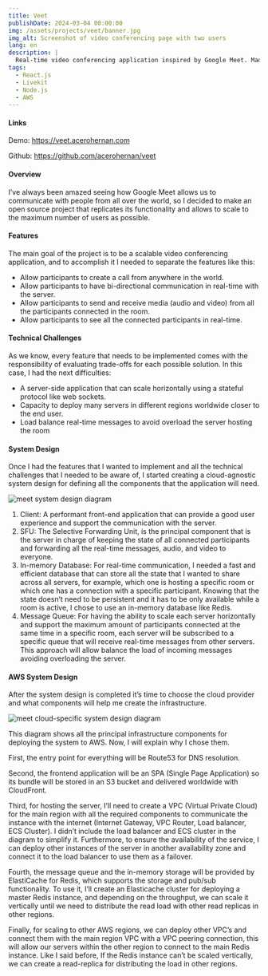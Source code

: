 ```yaml
---
title: Veet
publishDate: 2024-03-04 00:00:00
img: /assets/projects/veet/banner.jpg
img_alt: Screenshot of video conferencing page with two users
lang: en
description: |
  Real-time video conferencing application inspired by Google Meet. Made with React.js, Livekit, Node.js and deployed to AWS.
tags:
  - React.js
  - Livekit
  - Node.js
  - AWS
---
```


#### Links

Demo: <a href="https://veet.acerohernan.com" target="_blank">https://veet.acerohernan.com</a>

Github: <a href="https://github.com/acerohernan/veet" target="_blank">https://github.com/acerohernan/veet</a>

#### Overview

I’ve always been amazed seeing how Google Meet allows us to communicate with people from all over the world, so I decided to make an open source project that replicates its functionality and allows to scale to the maximum number of users as possible.

#### Features

The main goal of the project is to be a scalable video conferencing application, and to accomplish it I needed to separate the features like this:  

- Allow participants to create a call from anywhere in the world.
- Allow participants to have bi-directional communication in real-time with the server.
- Allow participants to send and receive media (audio and video) from all the participants connected in the room.
- Allow participants to see all the connected participants in real-time.

#### Technical Challenges

As we know, every feature that needs to be implemented comes with the responsibility of evaluating trade-offs for each possible solution. In this case, I had the next difficulties:

- A server-side application that can scale horizontally using a stateful protocol like web sockets.
- Capacity to deploy many servers in different regions worldwide closer to the end user.
- Load balance real-time messages to avoid overload the server hosting the room

#### System Design

Once I had the features that I wanted to implement and all the technical challenges that I needed to be aware of, I started creating a cloud-agnostic system design for defining all the components that the application will need.

<img src="/assets/projects/meet/system-design.png" alt="meet system design diagram" />

1. Client: A performant front-end application that can provide a good user experience and support the communication with the server.
2. SFU: The Selective Forwarding Unit, is the principal component that is the server in charge of keeping the state of all connected participants and forwarding all the real-time messages, audio, and video to everyone.
3. In-memory Database: For real-time communication, I needed a fast and efficient database that can store all the state that I wanted to share across all servers, for example, which one is hosting a specific room or which one has a connection with a specific participant. Knowing that the state doesn’t need to be persistent and it has to be only available while a room is active, I chose to use an in-memory database like Redis.
4. Message Queue: For having the ability to scale each server horizontally and support the maximum amount of participants connected at the same time in a specific room, each server will be subscribed to a specific queue that will receive real-time messages from other servers. This approach will allow balance the load of incoming messages avoiding overloading the server.

#### AWS System Design

After the system design is completed it’s time to choose the cloud provider and what components will help me create the infrastructure.

<img src="/assets/projects/meet/cloud-diagram.jpeg" alt="meet cloud-specific system design diagram" />

This diagram shows all the principal infrastructure components for deploying the system to AWS. Now, I will explain why I chose them. 

First, the entry point for everything will be Route53 for DNS resolution. 

Second, the frontend application will be an SPA (Single Page Application) so its bundle will be stored in an S3 bucket and delivered worldwide with CloudFront. 

Third, for hosting the server, I’ll need to create a VPC (Virtual Private Cloud) for the main region with all the required components to communicate the instance with the internet (Internet Gateway, VPC Router, Load balancer, ECS Cluster). I didn’t include the load balancer and ECS cluster in the diagram to simplify it. Furthermore, to ensure the availability of the service, I can deploy other instances of the server in another availability zone and connect it to the load balancer to use them as a failover.

Fourth, the message queue and the in-memory storage will be provided by ElastiCache for Redis, which supports the storage and pub/sub functionality. To use it, I’ll create an Elasticache cluster for deploying a master Redis instance, and depending on the throughput, we can scale it vertically until we need to distribute the read load with other read replicas in other regions.

Finally, for scaling to other AWS regions, we can deploy other VPC’s and connect them with the main region VPC with a VPC peering connection, this will allow our servers within the other region to connect to the main Redis instance. Like I said before, If the Redis instance can’t be scaled vertically, we can create a read-replica for distributing the load in other regions.
